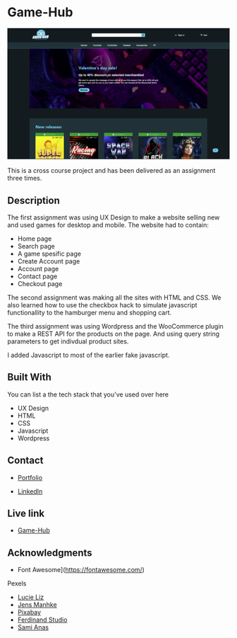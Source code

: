 # Game-Hub

![image](./images/Skjermbilde%202022-12-09%20kl.%2014.16.35.png)

This is a cross course project and has been delivered as an assignment three times.

## Description

The first assignment was using UX Design to make a website selling new and used games for desktop and mobile.
The website had to contain:

- Home page
- Search page
- A game spesific page
- Create Account page
- Account page
- Contact page
- Checkout page

The second assignment was making all the sites with HTML and CSS. We also learned how to use the checkbox hack to simulate javascript functionallity to the hamburger menu and shopping cart.

The third assignment was using Wordpress and the WooCommerce plugin to make a REST API for the products on the page. And using query string parameters to get indivdual product sites.

I added Javascript to most of the earlier fake javascript.

## Built With

You can list a the tech stack that you've used over here

- UX Design
- HTML
- CSS
- Javascript
- Wordpress

## Contact

- [Portfolio](https://elegant-gecko-c4d465.netlify.app/index.html)

- [LinkedIn](https://www.linkedin.com/in/h%C3%A5kon-willand-engebretsen-03148a229/)

## Live link

- [Game-Hub](https://eloquent-spence-06f29a.netlify.app)

## Acknowledgments

- Font Awesome](https://fontawesome.com/)

Pexels

- [Lucie Liz](https://www.pexels.com/nb-no/bilde/teknologi-tastatur-lys-hodetelefon-3165335/)
- [Jens Manhke](https://www.pexels.com/nb-no/bilde/tilkobling-forbindelse-teknologi-display-776092/)
- [Pixabay](https://www.pexels.com/nb-no/bilde/silhuett-mysterium-take-takete-289367/)
- [Ferdinand Studio](https://www.pexels.com/nb-no/bilde/heks-kostyme-halloween-allehelgensaften-3922102/)
- [Sami Anas](https://www.pexels.com/nb-no/bilde/skumring-kyst-bakke-as-5137664/)
